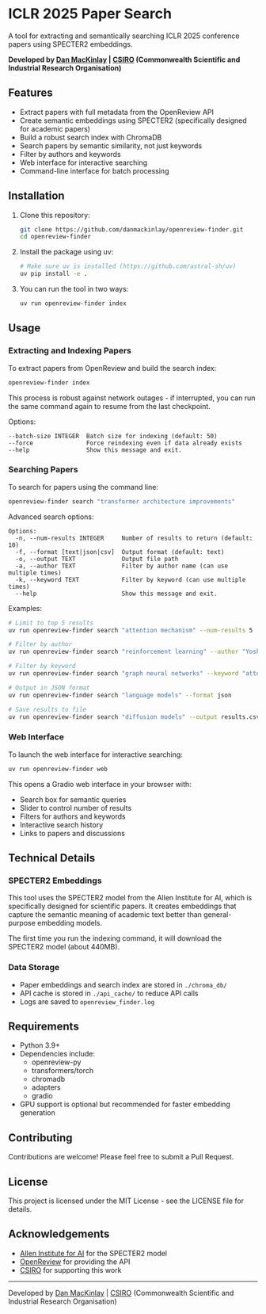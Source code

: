 # ICLR 2025 Paper Search

A tool for extracting and semantically searching ICLR 2025 conference papers using SPECTER2 embeddings.

**Developed by [Dan MacKinlay](https://danmackinlay.name) | [CSIRO](https://www.csiro.au/) (Commonwealth Scientific and Industrial Research Organisation)**

## Features

- Extract papers with full metadata from the OpenReview API
- Create semantic embeddings using SPECTER2 (specifically designed for academic papers)
- Build a robust search index with ChromaDB
- Search papers by semantic similarity, not just keywords
- Filter by authors and keywords
- Web interface for interactive searching
- Command-line interface for batch processing

## Installation

1. Clone this repository:
   ```bash
   git clone https://github.com/danmackinlay/openreview-finder.git
   cd openreview-finder
   ```

2. Install the package using uv:
   ```bash
   # Make sure uv is installed (https://github.com/astral-sh/uv)
   uv pip install -e .
   ```

3. You can run the tool in two ways:
   ```bash
   uv run openreview-finder index
   ```

## Usage

### Extracting and Indexing Papers

To extract papers from OpenReview and build the search index:

```bash
openreview-finder index
```

This process is robust against network outages - if interrupted, you can run the same command again to resume from the last checkpoint.

Options:
```
--batch-size INTEGER  Batch size for indexing (default: 50)
--force               Force reindexing even if data already exists
--help                Show this message and exit.
```

### Searching Papers

To search for papers using the command line:

```bash
openreview-finder search "transformer architecture improvements"
```

Advanced search options:

```
Options:
  -n, --num-results INTEGER     Number of results to return (default: 10)
  -f, --format [text|json|csv]  Output format (default: text)
  -o, --output TEXT             Output file path
  -a, --author TEXT             Filter by author name (can use multiple times)
  -k, --keyword TEXT            Filter by keyword (can use multiple times)
  --help                        Show this message and exit.
```

Examples:

```bash
# Limit to top 5 results
uv run openreview-finder search "attention mechanism" --num-results 5

# Filter by author
uv run openreview-finder search "reinforcement learning" --author "Yoshua Bengio"

# Filter by keyword
uv run openreview-finder search "graph neural networks" --keyword "attention"

# Output in JSON format
uv run openreview-finder search "language models" --format json

# Save results to file
uv run openreview-finder search "diffusion models" --output results.csv
```

### Web Interface

To launch the web interface for interactive searching:

```bash
uv run openreview-finder web
```

This opens a Gradio web interface in your browser with:
- Search box for semantic queries
- Slider to control number of results
- Filters for authors and keywords
- Interactive search history
- Links to papers and discussions

## Technical Details

### SPECTER2 Embeddings

This tool uses the SPECTER2 model from the Allen Institute for AI, which is specifically designed for scientific papers. It creates embeddings that capture the semantic meaning of academic text better than general-purpose embedding models.

The first time you run the indexing command, it will download the SPECTER2 model (about 440MB).

### Data Storage

- Paper embeddings and search index are stored in `./chroma_db/`
- API cache is stored in `./api_cache/` to reduce API calls
- Logs are saved to `openreview_finder.log`

## Requirements

- Python 3.9+
- Dependencies include:
  - openreview-py
  - transformers/torch
  - chromadb
  - adapters
  - gradio
- GPU support is optional but recommended for faster embedding generation

## Contributing

Contributions are welcome! Please feel free to submit a Pull Request.

## License

This project is licensed under the MIT License - see the LICENSE file for details.

## Acknowledgements

- [Allen Institute for AI](https://allenai.org/) for the SPECTER2 model
- [OpenReview](https://openreview.net/) for providing the API
- [CSIRO](https://www.csiro.au/) for supporting this work

---

Developed by [Dan MacKinlay](https://danmackinlay.name) | [CSIRO](https://www.csiro.au/) (Commonwealth Scientific and Industrial Research Organisation)